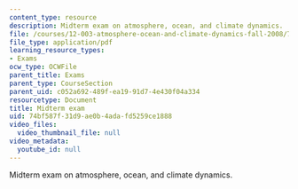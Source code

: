 ```yaml
---
content_type: resource
description: Midterm exam on atmosphere, ocean, and climate dynamics.
file: /courses/12-003-atmosphere-ocean-and-climate-dynamics-fall-2008/74bf587f31d9ae0b4adafd5259ce1888_midterm.pdf
file_type: application/pdf
learning_resource_types:
- Exams
ocw_type: OCWFile
parent_title: Exams
parent_type: CourseSection
parent_uid: c052a692-489f-ea19-91d7-4e430f04a334
resourcetype: Document
title: Midterm exam
uid: 74bf587f-31d9-ae0b-4ada-fd5259ce1888
video_files:
  video_thumbnail_file: null
video_metadata:
  youtube_id: null
---
```

Midterm exam on atmosphere, ocean, and climate dynamics.

